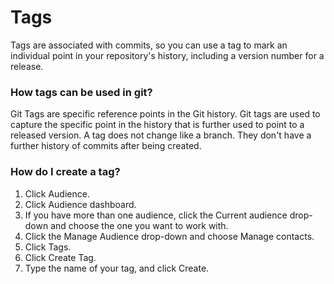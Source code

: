 # Tags
Tags are associated with commits, so you can use a tag to mark an individual point in your repository's history, including a version number for a release.

### How tags can be used in git?

Git Tags are specific reference points in the Git history. Git tags are used to capture the specific point in the history that is further used to point to a released version. A tag does not change like a branch. They don't have a further history of commits after being created.

### How do I create a tag?

1. Click Audience.
2. Click Audience dashboard.
3. If you have more than one audience, click the Current audience drop-down and choose the one you want to work with.
4. Click the Manage Audience drop-down and choose Manage contacts.
5. Click Tags.
6. Click Create Tag.
7. Type the name of your tag, and click Create.
